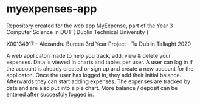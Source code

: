 # myexpenses-app
Repository created for the web app MyExpense, part of the Year 3 Computer Science in DUT ( Dublin Technical University ) 


X00134917 - Alexandru Burcea 
3rd Year Project - Tu Dublin Tallaght 2020 

A web applicaton made to help you track, add, view & delete your expenses. Data is viewed in charts and tables per user.
A user can log in if the account is already created or sign up and create a new account for the applicaton.
Once the user has logged in, they add their initial balance. Afterwards they can start adding
expenses. The expenses are tracked by date and are also put into a pie chart. 
More balance / deposit can be entered after succesfuly logged in. 
